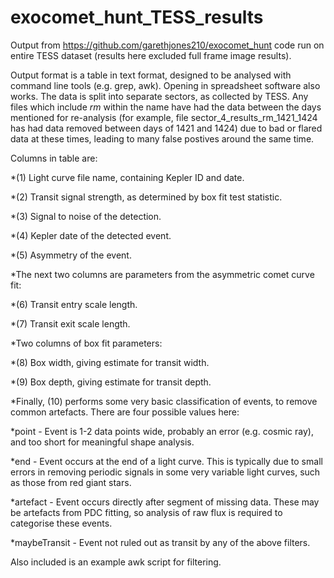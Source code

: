 # exocomet_hunt_TESS_results

Output from https://github.com/garethjones210/exocomet_hunt code run on entire TESS dataset (results here excluded full frame image results).

Output format is a table in text format, designed to be analysed with command line tools (e.g. grep, awk). Opening in spreadsheet software also works. The data is split into separate sectors, as collected by TESS. Any files which include _rm_ within the name have had the data between the days mentioned for re-analysis (for example, file sector_4_results_rm_1421_1424 has had data removed between days of 1421 and 1424) due to bad or flared data at these times, leading to many false postives around the same time.

Columns in table are:

*(1) Light curve file name, containing Kepler ID and date.

*(2) Transit signal strength, as determined by box fit test statistic.

*(3) Signal to noise of the detection.

*(4) Kepler date of the detected event.

*(5) Asymmetry of the event.

*The next two columns are parameters from the asymmetric comet curve fit:

*(6) Transit entry scale length.

*(7) Transit exit scale length.

*Two columns of box fit parameters:

*(8) Box width, giving estimate for transit width.

*(9) Box depth, giving estimate for transit depth.

*Finally, (10) performs some very basic classification of events, to remove common artefacts. There are four possible values here:

  *point - Event is 1-2 data points wide, probably an error (e.g. cosmic ray), and too short for meaningful shape analysis.

  *end - Event occurs at the end of a light curve. This is typically due to small errors in removing periodic signals in some very variable light curves, such as those from red giant stars.

  *artefact - Event occurs directly after segment of missing data. These may be artefacts from PDC fitting, so analysis of raw flux is required to categorise these events.

  *maybeTransit - Event not ruled out as transit by any of the above filters.

Also included is an example awk script for filtering.
